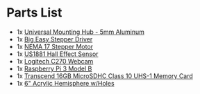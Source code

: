 # Parts List

* 1x [Universal Mounting Hub - 5mm Aluminum](https://www.sparkfun.com/products/10006)
* 1x [Big Easy Stepper Driver](https://www.sparkfun.com/products/12859)
* 1x [NEMA 17 Stepper Motor](https://www.sparkfun.com/products/9238)
* 1x [US1881 Hall Effect Sensor](https://www.sparkfun.com/products/9312)
* 1x [Logitech C270 Webcam](http://amzn.to/2oVWhI1)
* 1x [Raspberry Pi 3 Model B](http://amzn.to/2onE3vI)
* 1x [Transcend 16GB MicroSDHC Class 10 UHS-1 Memory Card](http://amzn.to/2pCnNuT)
* 1x [6" Acrylic Hemisphere w/Holes](http://amzn.to/2o4fE2l)
